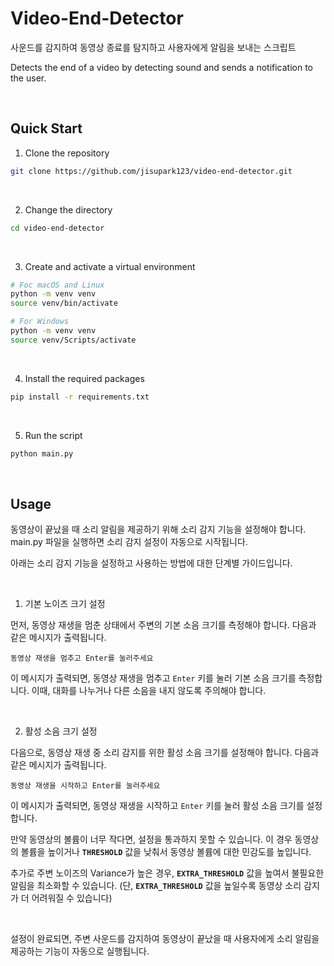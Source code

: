 # Video-End-Detector

사운드를 감지하여 동영상 종료를 탐지하고 사용자에게 알림을 보내는 스크립트

Detects the end of a video by detecting sound and sends a notification to the user.


<br/>

## Quick Start

1. Clone the repository

```bash
git clone https://github.com/jisupark123/video-end-detector.git
```

<br/>

2. Change the directory

```bash
cd video-end-detector
```

<br/>

3. Create and activate a virtual environment

```bash
# Foc macOS and Linux
python -m venv venv
source venv/bin/activate
```

```bash
# For Windows
python -m venv venv
source venv/Scripts/activate
```

<br/>

4. Install the required packages

```bash
pip install -r requirements.txt
```

<br/>

5. Run the script

```bash
python main.py
```

<br/>

## Usage

동영상이 끝났을 때 소리 알림을 제공하기 위해 소리 감지 기능을 설정해야 합니다. main.py 파일을 실행하면 소리 감지 설정이 자동으로 시작됩니다.

아래는 소리 감지 기능을 설정하고 사용하는 방법에 대한 단계별 가이드입니다.

<br />

1. 기본 노이즈 크기 설정

먼저, 동영상 재생을 멈춘 상태에서 주변의 기본 소음 크기를 측정해야 합니다. 다음과 같은 메시지가 출력됩니다.

```plaintext
동영상 재생을 멈추고 Enter를 눌러주세요
```

이 메시지가 출력되면, 동영상 재생을 멈추고 `Enter` 키를 눌러 기본 소음 크기를 측정합니다. 이때, 대화를 나누거나 다른 소음을 내지 않도록 주의해야 합니다.

<br/>

2. 활성 소음 크기 설정

다음으로, 동영상 재생 중 소리 감지를 위한 활성 소음 크기를 설정해야 합니다. 다음과 같은 메시지가 출력됩니다.

```plaintext
동영상 재생을 시작하고 Enter를 눌러주세요
```

이 메시지가 출력되면, 동영상 재생을 시작하고 `Enter` 키를 눌러 활성 소음 크기를 설정합니다.

만약 동영상의 볼륨이 너무 작다면, 설정을 통과하지 못할 수 있습니다. 이 경우 동영상의 볼륨을 높이거나 **`THRESHOLD`** 값을 낮춰서 동영상 볼륨에 대한 민감도를 높입니다.

추가로 주변 노이즈의 Variance가 높은 경우, **`EXTRA_THRESHOLD`** 값을 높여서 불필요한 알림을 최소화할 수 있습니다. (단, **`EXTRA_THRESHOLD`** 값을 높일수록 동영상 소리 감지가 더 어려워질 수 있습니다)

<br/>

설정이 완료되면, 주변 사운드를 감지하여 동영상이 끝났을 때 사용자에게 소리 알림을 제공하는 기능이 자동으로 실행됩니다.
